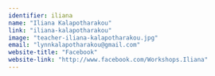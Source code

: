 ```yaml
---
identifier: iliana
name: "Iliana Kalapotharakou"
link: "iliana-kalapotharakou"
image: "teacher-iliana-kalapotharakou.jpg"
email: "lynnkalapotharakou@gmail.com"
website-title: "Facebook"
website-link: "http://www.facebook.com/Workshops.Iliana"
---
```

